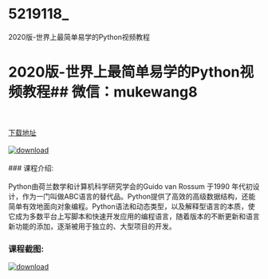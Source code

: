 # 5219118_
2020版-世界上最简单易学的Python视频教程
# 2020版-世界上最简单易学的Python视频教程## 微信：mukewang8
<br/></br>[下载地址](http://www.36tz.cn/article/5219118 "下载地址")
<br/></br>[![download](http://36tz.cn/muke_img/2021_03_1-81-300x194.png "下载地址")](http://www.36tz.cn/article/5219118 "下载地址")
<br/></br>### 课程介绍:<br/></br>Python由荷兰数学和计算机科学研究学会的Guido van Rossum 于1990 年代初设计，作为一门叫做ABC语言的替代品。Python提供了高效的高级数据结构，还能简单有效地面向对象编程。Python语法和动态类型，以及解释型语言的本质，使它成为多数平台上写脚本和快速开发应用的编程语言，随着版本的不断更新和语言新功能的添加，逐渐被用于独立的、大型项目的开发。

### 课程截图:
[![download](http://36tz.cn/muke_img/2021_03_2-83.png "下载地址")](http://www.36tz.cn/article/5219118 "下载地址")
